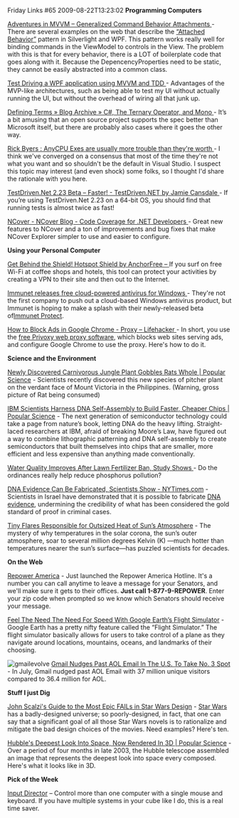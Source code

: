 Friday Links #65
2009-08-22T13:23:02
**Programming Computers**

[Adventures in MVVM – Generalized Command Behavior Attachments ](http://geekswithblogs.net/HouseOfBilz/archive/2009/08/21/adventures-in-mvvm-ndash-generalized-command-behavior-attachments.aspx)- There are several examples on the web that describe the [“Attached Behavior”](http://houseofbilz.com/archive/2009/05/29/adventures-in-mvvm-ndash-commanding-with-list-boxes.aspx) pattern in Silverlight and WPF. This pattern works really well for binding commands in the ViewModel to controls in the View. The problem with this is that for every behavior, there is a LOT of boilerplate code that goes along with it. Because the DepencencyProperties need to be static, they cannot be easily abstracted into a common class.

[Test Driving a WPF application using MVVM and TDD ](http://www.agileprogrammer.com/oneagilecoder/archive/2009/08/17/25314.aspx)- Advantages of the MVP-like architectures, such as being able to test my UI without actually running the UI, but without the overhead of wiring all that junk up.

[Defining Terms » Blog Archive » C#, The Ternary Operator, and Mono ](http://definingterms.com/2009/08/18/c-the-ternary-operator-and-mono/)- It’s a bit amusing that an open source project supports the spec better than Microsoft itself, but there are probably also cases where it goes the other way. 

[Rick Byers : AnyCPU Exes are usually more trouble than they're worth ](http://blogs.msdn.com/rmbyers/archive/2009/06/08/anycpu-exes-are-usually-more-trouble-then-they-re-worth.aspx)- I think we've converged on a consensus that most of the time they're not what you want and so shouldn't be the default in Visual Studio. I suspect this topic may interest (and even shock) some folks, so I thought I'd share the rationale with you here.

[TestDriven.Net 2.23 Beta – Faster! - TestDriven.NET by Jamie Cansdale ](http://weblogs.asp.net/nunitaddin/archive/2009/08/14/testdriven-net-2-23-beta-faster.aspx)- If you’re using TestDriven.Net 2.23 on a 64-bit OS, you should find that running tests is almost twice as fast!

[NCover - NCover Blog - Code Coverage for .NET Developers ](http://www.ncover.com/blog/2009/08/12/ncover-v32-released)- Great new features to NCover and a ton of improvements and bug fixes that make NCover Explorer simpler to use and easier to configure.

**Using your Personal Computer**

[Get Behind the Shield! Hotspot Shield by AnchorFree – ](http://hotspotshield.com/)If you surf on free Wi-Fi at coffee shops and hotels, this tool can protect your activities by creating a VPN to their site and then out to the Internet.

[Immunet releases free cloud-powered antivirus for Windows ](http://www.downloadsquad.com/2009/08/19/immunet-releases-free-cloud-powered-antivirus-for-windows/)- They're not the first company to push out a cloud-based Windows antivirus product, but Immunet is hoping to make a splash with their newly-released beta of[Immunet Protect](http://www.immunet.com/protect).

[How to Block Ads in Google Chrome - Proxy – Lifehacker ](http://lifehacker.com/5046529/how-to-block-ads-in-google-chrome)- In short, you use the [free Privoxy web proxy software](http://www.privoxy.org/), which blocks web sites serving ads, and configure Google Chrome to use the proxy. Here's how to do it.

**Science and the Environment**

[Newly Discovered Carnivorous Jungle Plant Gobbles Rats Whole | Popular Science](http://www.popsci.com/environment/article/2009-08/newly-discovered-plant-species-eats-rats-named-after-famous-naturalist) - Scientists recently discovered this new species of pitcher plant on the verdant face of Mount Victoria in the Philippines. (Warning, gross picture of Rat being consumed)

[IBM Scientists Harness DNA Self-Assembly to Build Faster, Cheaper Chips | Popular Science](http://www.popsci.com/scitech/article/2009-08/ibm-scientists-harness-dna-self-assembly-build-faster-cheaper-chips) - The next generation of semiconductor technology could take a page from nature’s book, letting DNA do the heavy lifting. Straight-laced researchers at IBM, afraid of breaking Moore’s Law, have figured out a way to combine lithographic patterning and DNA self-assembly to create semiconductors that built themselves into chips that are smaller, more efficient and less expensive than anything made conventionally.

[Water Quality Improves After Lawn Fertilizer Ban, Study Shows ](http://www.sciencedaily.com/releases/2009/08/090817190741.htm)- Do the ordinances really help reduce phosphorus pollution?

[DNA Evidence Can Be Fabricated, Scientists Show - NYTimes.com](http://www.nytimes.com/2009/08/18/science/18dna.html?_r=1) - Scientists in Israel have demonstrated that it is possible to fabricate [DNA evidence](http://topics.nytimes.com/top/reference/timestopics/subjects/d/dna_evidence/index.html?inline=nyt-classifier), undermining the credibility of what has been considered the gold standard of proof in criminal cases.

[Tiny Flares Responsible for Outsized Heat of Sun’s Atmosphere](http://spacefellowship.com/2009/08/14/tiny-flares-responsible-for-outsized-heat-of-suns-atmosphere/) - The mystery of why temperatures in the solar corona, the sun’s outer atmosphere, soar to several million degrees Kelvin (K) —much hotter than temperatures nearer the sun’s surface—has puzzled scientists for decades.

**On the Web**

[Repower America](http://www.wecansolveit.org/page/m2/396e8ad1/6fefd019/c6c3c98/19ba4aa0/643698265/VEsH/) - Just launched the Repower America Hotline. It's a number you can call anytime to leave a message for your Senators, and we'll make sure it gets to their offices. **Just call 1-877-9-REPOWER**. Enter your zip code when prompted so we know which Senators should receive your message. 

[Feel The Need The Need For Speed With Google Earth’s Flight Simulator](http://www.makeuseof.com/tag/feel-the-need-the-need-for-speed-with-google-earths-flight-simulator/) - Google Earth has a pretty nifty feature called the “Flight Simulator.” The flight simulator basically allows for users to take control of a plane as they navigate around locations, mountains, oceans, and landmarks of their choosing.

![gmailevolve](http://mike-ward.net/content/images/blog/FridayLinks65_7AFF/gmailevolve.png) [Gmail Nudges Past AOL Email In The U.S. To Take No. 3 Spot](http://www.techcrunch.com/2009/08/14/gmail-nudges-past-aol-email-in-the-us-to-take-no-3-spot/) - In July, Gmail nudged past AOL Email with 37 million unique visitors compared to 36.4 million for AOL.

**Stuff I just Dig**

[John Scalzi's Guide to the Most Epic FAILs in Star Wars Design](http://blogs.amctv.com/scifi-scanner/2009/08/bad-designs-in-star-wars.php) - [Star Wars](http://movies.amctv.com/movie/72309/Star-Wars-Film-Series/overview) has a badly-designed universe; so poorly-designed, in fact, that one can say that a significant goal of all those Star Wars novels is to rationalize and mitigate the bad design choices of the movies. Need examples? Here's ten.

[Hubble's Deepest Look Into Space, Now Rendered In 3D | Popular Science](http://www.popsci.com/military-aviation-amp-space/article/2009-08/hubble-ultra-deep-field-rendered-3d) - Over a period of four months in late 2003, the Hubble telescope assembled an image that represents the deepest look into space every composed. Here's what it looks like in 3D.

**Pick of the Week**

[Input Director](http://www.inputdirector.com/) – Control more than one computer with a single mouse and keyboard. If you have multiple systems in your cube like I do, this is a real time saver.

